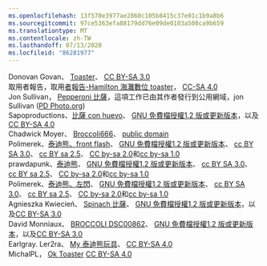 ```yaml
---
ms.openlocfilehash: 13f570e3977ae2860c105b8415c37e01c1b9a8b6
ms.sourcegitcommit: 97ce5363efa88179dd76e09de0103a500ca9b659
ms.translationtype: MT
ms.contentlocale: zh-TW
ms.lasthandoff: 07/13/2020
ms.locfileid: "86281977"
---
```

Donovan Govan、 [Toaster](https://commons.wikimedia.org/wiki/File:Toaster.jpg)、 [CC BY-SA 3.0](https://creativecommons.org/licenses/by-sa/3.0/legalcode)  
取用者報告，取用[者報告-Hamilton 海灘數位 toaster](https://commons.wikimedia.org/wiki/File:Consumer_Reports_-_Hamilton_Beach_Digital_toaster.tiff)， [CC-SA 4.0](https://creativecommons.org/licenses/by-sa/4.0/deed.en)  
Jon Sullivan， [Pepperoni 比薩](https://commons.wikimedia.org/wiki/File:Pepperoni_pizza.jpg)，這項工作已由其作者發行到公用網域，jon Sullivan ([PD Photo.org](http://pdphoto.org/))   
Sapoproductions、[比薩 con huevo](https://commons.wikimedia.org/wiki/File:Pizza_con_huevo.jpg)、 [GNU 免費檔授權1.2 版或更新版本](https://en.wikipedia.org/wiki/en:GNU_Free_Documentation_License)，以及[CC BY-SA 4.0](https://creativecommons.org/licenses/by-sa/4.0/)  
Chadwick Moyer、 [Broccoli666](https://commons.wikimedia.org/wiki/File:Broccoli666.jpg)、 [public domain](https://en.wikipedia.org/wiki/Public_domain)  
Polimerek、[泰迪熊、front flash](https://commons.wikimedia.org/wiki/File:Teddy_Bear_front_flash.jpg)、 [GNU 免費檔授權1.2 版或更新版本](https://en.wikipedia.org/wiki/en:GNU_Free_Documentation_License)、 [cc BY SA 3.0](https://creativecommons.org/licenses/by-sa/3.0/legalcode)、 [cc BY sa 2.5](https://creativecommons.org/licenses/by-sa/2.5/deed.en)、 [CC by-sa 2.0](https://creativecommons.org/licenses/by-sa/2.0/deed.en)和[cc by-sa 1.0](https://creativecommons.org/licenses/by-sa/1.0/deed.en)  
prawdapunk、[泰迪熊](https://commons.wikimedia.org/wiki/File:Teddy_bear.jpg)、 [GNU 免費檔授權1.2 版或更新版本](https://en.wikipedia.org/wiki/en:GNU_Free_Documentation_License)、 [cc BY SA 3.0](https://creativecommons.org/licenses/by-sa/3.0/legalcode)、 [cc BY sa 2.5](https://creativecommons.org/licenses/by-sa/2.5/deed.en)、 [CC by-sa 2.0](https://creativecommons.org/licenses/by-sa/2.0/deed.en)和[cc by-sa 1.0](https://creativecommons.org/licenses/by-sa/1.0/deed.en)  
Polimerek、[泰迪熊、左閃](https://commons.wikimedia.org/wiki/File:Teddy_Bear_left_flash.jpg)、 [GNU 免費檔授權1.2 版或更新版本](https://en.wikipedia.org/wiki/en:GNU_Free_Documentation_License)、 [cc BY SA 3.0](https://creativecommons.org/licenses/by-sa/3.0/legalcode)、 [cc BY sa 2.5](https://creativecommons.org/licenses/by-sa/2.5/deed.en)、 [CC by-sa 2.0](https://creativecommons.org/licenses/by-sa/2.0/deed.en)和[cc by-sa 1.0](https://creativecommons.org/licenses/by-sa/1.0/deed.en)  
Agnieszka Kwiecień、 [Spinach 比薩](https://commons.wikimedia.org/wiki/File:Spinach_pizza.jpg)、 [GNU 免費檔授權1.2 版或更新版本](https://en.wikipedia.org/wiki/en:GNU_Free_Documentation_License)，以及[CC BY-SA 3.0](https://creativecommons.org/licenses/by-sa/3.0/legalcode)  
David Monniaux、 [BROCCOLI DSC00862](https://commons.wikimedia.org/wiki/File:Broccoli_DSC00862.png)、 [GNU 免費檔授權1.2 版或更新版本](https://en.wikipedia.org/wiki/en:GNU_Free_Documentation_License)，以及[CC BY-SA 3.0](https://creativecommons.org/licenses/by-sa/3.0/legalcode)  
Earlgray. Ler2ra、 [My 泰迪熊玩具](https://commons.wikimedia.org/wiki/File:My_teddy_bear.jpg)、 [CC BY-SA 4.0](https://creativecommons.org/licenses/by-sa/4.0/deed.en)  
MichalPL， [Ok Toaster](https://commons.wikimedia.org/wiki/File:OK._Toaster.jpg) [CC BY-SA 4.0](https://creativecommons.org/licenses/by-sa/4.0/deed.en)  
